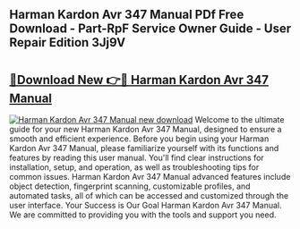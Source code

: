 ## Harman Kardon Avr 347 Manual PDf Free Download - Part-RpF Service Owner Guide - User Repair Edition 3Jj9V

# <h2><a href="http://bc15738.oget.top/?id=Harman+Kardon+Avr+347+Manual">🔗Download New 👉🔴 Harman Kardon Avr 347 Manual</a></h2>

[![Harman Kardon Avr 347 Manual new download](https://i.imgur.com/5g1atiW.png)](http://bc15738.oget.top/?id=Harman+Kardon+Avr+347+Manual)
Welcome to the ultimate guide for your new Harman Kardon Avr 347 Manual, designed to ensure a smooth and efficient experience. Before you begin using your Harman Kardon Avr 347 Manual, please familiarize yourself with its functions and features by reading this user manual. You'll find clear instructions for installation, setup, and operation, as well as troubleshooting tips for common issues. Harman Kardon Avr 347 Manual advanced features include object detection, fingerprint scanning, customizable profiles, and automated tasks, all of which can be accessed and customized through the user interface. Your Success is Our Goal Harman Kardon Avr 347 Manual. We are committed to providing you with the tools and support you need.
